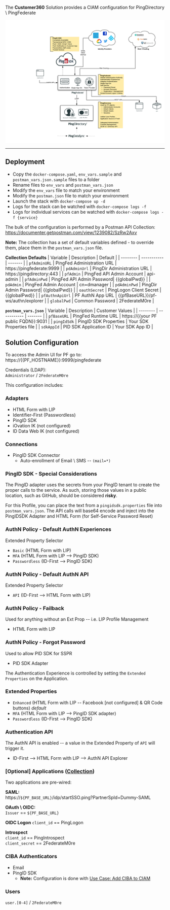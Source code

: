 The **Customer360** Solution provides a CIAM configuration for PingDirectory \ PingFederate

![Solution - Customer360](Customer360.png)

---
## Deployment
* Copy the `docker-compose.yaml`, `env_vars.sample` and `postman_vars.json.sample` files to a folder
* Rename files to `env_vars` and `postman_vars.json`
* Modify the `env_vars` file to match your environment
* Modify the `postman.json` file to match your environment
* Launch the stack with `docker-compose up -d`
* Logs for the stack can be watched with `docker-compose logs -f`
* Logs for individual services can be watched with `docker-compose logs -f {service}`

The bulk of the configuration is performed by a Postman API Collection:  
https://documenter.getpostman.com/view/1239082/SzRw2Axv

**Note:** The collection has a set of default variables defined - to override them, place them in the `postman_vars.json` file.

**Collection Defaults**
| Variable | Description | Default |
| -------- | ----------- | ------- |
| `pfAdminURL` | PingFed Administration URL | https://pingfederate:9999 |
| `pdAdminUrl` | PingDir Administration URL | https://pingdirectory:443 |
| `pfAdmin` | PingFed API Admin Account | api-admin |
| `pfAdminPwd` | PingFed API Admin Password| {{globalPwd}} |
| `pdAdmin` | PingFed Admin Account | cn=dmanager |
| `pdAdminPwd` | PingDir Admin Password| {{globalPwd}} |
| `oauthSecret` | PingLogon Client Secret | {{globalPwd}} |
| `pfAuthnApiUrl` | PF AuthN App URL | {{pfBaseURL}}/pf-ws/authn/explorer |
| `globalPwd` | Common Password | 2FederateM0re |

**`postman_vars.json`**
| Variable | Description | Customer Values |
| -------- | ----------- | ------- |
| `pfBaseURL` | PingFed Runtime URL | https://{{your PF public FQDN}}:9031 |
| `pingIdSdk` | PingID SDK Properties  | Your SDK Properties file |
| `sdkAppId` | PID SDK Application ID | Your SDK App ID |

## Solution Configuration

To access the Admin UI for PF go to:  
https://{{PF_HOSTNAME}}:9999/pingfederate

Credentials (LDAP):  
`Administrator` / `2FederateM0re`

This configuration includes:

### Adapters
* HTML Form with LIP
* Identifier-First (Passwordless)
* PingID SDK
* iOvation IK (not configured)
* ID Data Web IK (not configured)

### Connections
* PingID SDK Connector
  * Auto-enrollment of Email \ SMS -- `(mail=*)`

### PingID SDK - Special Considerations
The PingID adapter uses the secrets from your PingID tenant to create the proper calls to the service. As such, storing those values in a public location, such as GitHub, should be considered **risky**.

For this Profile, you can place the text from a `pingidsdk.properties` file into `postman_vars.json`. The API calls will base64 encode and inject into the PingIDSDK Adapter and HTML Form (for Self-Service Password Reset)

### AuthN Policy - Default AuthN Experiences
Extended Property Selector
* `Basic` (HTML Form with LIP)
* `MFA` (HTML Form with LIP --> PingID SDK)
* `Passwordless` (ID-First --> PingID SDK)

### AuthN Policy - Default AuthN API
Extended Property Selector
* `API` (ID-First --> HTML Form with LIP)

### AuthN Policy - Failback
Used for anything without an Ext Prop -- i.e. LIP Profile Management
* HTML Form with LIP

### AuthN Policy - Forgot Password
Used to allow PID SDK for SSPR
* PID SDK Adapter

The Authentication Experience is controlled by setting the `Extended Properties` on the Application.   

### Extended Properties
* `Enhanced` (HTML Form with LIP --  Facebook [not configured] & QR Code buttons) *default*
* `MFA` (HTML Form with LIP --> PingID SDK adapter)
* `Passwordless` (ID-First --> PingID SDK)

### Authentication API
The AuthN API is enabled -- a value in the Extended Property of `API` will trigger it.
* ID-First --> HTML Form with LIP --> AuthN API Explorer 

### [Optional] Applications ([Collection](https://www.getpostman.com/collections/9bd0b2aa44487c0204f0))
Two applications are pre-wired:

**SAML:**  
https://`${PF_BASE_URL}`/idp/startSSO.ping?PartnerSpId=Dummy-SAML

**OAuth \ OIDC:**  
`Issuer` == `${PF_BASE_URL}`  

**OIDC Logon**
`client_id` == PingLogon  

**Introspect**  
`client_id` == PingIntrospect  
`client_secret` == 2FederateM0re

### CIBA Authenticators
* Email
* PingID SDK
  * **Note:** Configuration is done with  [Use Case: Add CIBA to CIAM](https://www.getpostman.com/collections/246ba03433c2ffe26de0)

### Users
`user.[0-4]` / `2FederateM0re`
